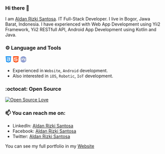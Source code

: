 ### Hi there 👋

I am <a href="https://aldan.id/">Aldan Rizki Santosa</a>. IT Full-Stack Developer. I live in Bogor, Jawa Barat, Indonesia. I have experienced with Web App Development using Yii2 Framework, Yii2 RESTfull API, Android App Development using Kotlin and Java.

### :gear: Language and Tools 

<code><img height="20" src="https://github.com/inialdan/inialdan/blob/master/assets/images/css-3.png"></code>
<code><img height="20" src="https://github.com/inialdan/inialdan/blob/master/assets/images/html-5.png"></code>
<code><img height="20" src="https://github.com/inialdan/inialdan/blob/master/assets/images/php.png"></code>

* Experienced in `Website`, `Android` development.
* Also interested in `iOS`, `Robotic`, `IoT` development.

### :octocat: Open Source

[![Open Source Love](https://badges.frapsoft.com/os/v2/open-source.svg?v=103)](https://github.com/inialdan)

### 📫 You can reach me on:
- LinkedIn: [Aldan Rizki Santosa ](https://www.linkedin.com/in/inialdan)
- Facebook: [Aldan Rizki Santosa](https://www.facebook.com/inialdan)
- Twitter: [Aldan Rizki Santosa](https://twitter.com/inialdan)

You can see my full portfolio in my [Website](https://aldan.id/)
